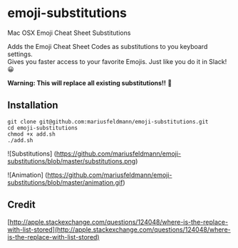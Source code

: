 # emoji-substitutions
Mac OSX Emoji Cheat Sheet Substitutions

Adds the Emoji Cheat Sheet Codes as substitutions to you keyboard settings.  
Gives you faster access to your favorite Emojis. Just like you do it in Slack! 😀

**Warning: This will replace all existing substitutions!!** 👋

## Installation

```
git clone git@github.com:mariusfeldmann/emoji-substitutions.git
cd emoji-substitutions
chmod +x add.sh
./add.sh
```

![Substitutions]
(https://github.com/mariusfeldmann/emoji-substitutions/blob/master/substitutions.png)

![Animation]
(https://github.com/mariusfeldmann/emoji-substitutions/blob/master/animation.gif)


## Credit
[http://apple.stackexchange.com/questions/124048/where-is-the-replace-with-list-stored](http://apple.stackexchange.com/questions/124048/where-is-the-replace-with-list-stored)
